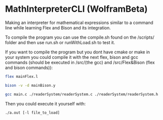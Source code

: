 # MathInterpreterCLI (WolframBeta)
Making an interpreter for mathematical expressions similar to a command line while learning Flex and Bison and its integration.

To compile the program you can use the compile.sh found on the /scripts/ folder and then use run.sh or runWithLoad.sh to test it.

If you want to compile the program but you dont have cmake or make in your system you could compile it with the next flex, bison and gcc commands (should be executed in /src/(the gcc) and /src/Flex\&Bison (flex and bison commands)):

```bash
flex mainFlex.l 

bison -v -d mainBison.y 

gcc main.c ./readerSystem/readerSystem.c ./readerSystem/readerSystem.h ./errorManager/errorManager.c ./errorManager/errorManager.h ./symbolTable/symbolTable.c ./symbolTable/symbolTable.h utils/bHashTable.c utils/bHashTable.h utils/colours.h utils/defineParser.c utils/defineParser.h Flex\&Bison/CLIHelp.c Flex\&Bison/CLIHelp.h -Wall -Wextra -lm
```

Then you could execute it yourself with:

```bash
./a.out [-l file_to_load]
```
